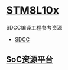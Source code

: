 ﻿# [STM8L10x](https://github.com/sochub/STM8L10) 

SDCC编译工程参考资源

* [SDCC](https://github.com/sochub/SDCC) 

##  [SoC资源平台](http://www.qitas.cn)  


